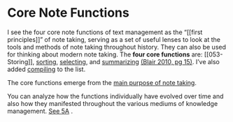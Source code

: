 # Core Note Functions
I see the four core note functions of text management as the “[[first principles]]” of note taking, serving as a set of useful lenses to look at the tools and methods of note taking throughout history. They can also be used for thinking about modern note taking. The **four core functions** are: [[053- Storing]], [sorting](https://forum.obsidian.md/t/obsidian-zettelkasten/1999/96), [selecting](https://forum.obsidian.md/t/obsidian-zettelkasten/1999/97), and [summarizing](https://forum.obsidian.md/t/obsidian-zettelkasten/1999/98) [(Blair 2010, pg 15)](https://forum.obsidian.md/t/obsidian-zettelkasten/1999/10). I’ve also added [compiling](https://forum.obsidian.md/t/obsidian-zettelkasten/1999/124) to the list.

The core functions emerge from the [main purpose of note taking](https://forum.obsidian.md/t/obsidian-zettelkasten/1999/30).

You can analyze how the functions individually have evolved over time and also how they manifested throughout the various mediums of knowledge management. [See 5A](https://forum.obsidian.md/t/obsidian-zettelkasten/1999/28) .